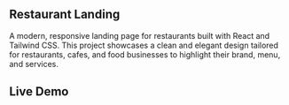 ## **Restaurant Landing**
A modern, responsive landing page for restaurants built with React and Tailwind CSS. This project showcases a clean and elegant design tailored for restaurants, cafes, and food businesses to highlight their brand, menu, and services.

## **Live Demo**

